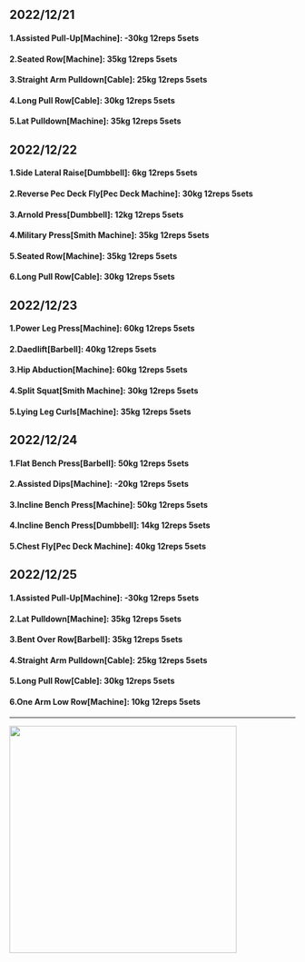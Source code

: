 ## 2022/12/21
#### 1.Assisted Pull-Up\[Machine\]: -30kg 12reps 5sets
#### 2.Seated Row\[Machine\]: 35kg 12reps 5sets
#### 3.Straight Arm Pulldown\[Cable\]: 25kg 12reps 5sets
#### 4.Long Pull Row\[Cable\]: 30kg 12reps 5sets
#### 5.Lat Pulldown\[Machine\]: 35kg 12reps 5sets

## 2022/12/22
#### 1.Side Lateral Raise\[Dumbbell\]: 6kg 12reps 5sets
#### 2.Reverse Pec Deck Fly\[Pec Deck Machine\]: 30kg 12reps 5sets
#### 3.Arnold Press\[Dumbbell\]: 12kg 12reps 5sets
#### 4.Military Press\[Smith Machine\]: 35kg 12reps 5sets
#### 5.Seated Row\[Machine\]: 35kg 12reps 5sets
#### 6.Long Pull Row\[Cable\]: 30kg 12reps 5sets

## 2022/12/23
#### 1.Power Leg Press\[Machine\]: 60kg 12reps 5sets
#### 2.Daedlift\[Barbell\]: 40kg 12reps 5sets
#### 3.Hip Abduction\[Machine\]: 60kg 12reps 5sets
#### 4.Split Squat\[Smith Machine\]: 30kg 12reps 5sets
#### 5.Lying Leg Curls\[Machine\]: 35kg 12reps 5sets


## 2022/12/24
#### 1.Flat Bench Press\[Barbell\]: 50kg 12reps 5sets
#### 2.Assisted Dips\[Machine\]: -20kg 12reps 5sets
#### 3.Incline Bench Press\[Machine\]: 50kg 12reps 5sets
#### 4.Incline Bench Press\[Dumbbell\]: 14kg 12reps 5sets
#### 5.Chest Fly\[Pec Deck Machine\]: 40kg 12reps 5sets

## 2022/12/25
#### 1.Assisted Pull-Up\[Machine\]: -30kg 12reps 5sets
#### 2.Lat Pulldown\[Machine\]: 35kg 12reps 5sets
#### 3.Bent Over Row\[Barbell\]: 35kg 12reps 5sets
#### 4.Straight Arm Pulldown\[Cable\]: 25kg 12reps 5sets
#### 5.Long Pull Row\[Cable\]: 30kg 12reps 5sets
#### 6.One Arm Low Row\[Machine\]: 10kg 12reps 5sets

---

<img src='../_resources/__068.png' width='400px' />
